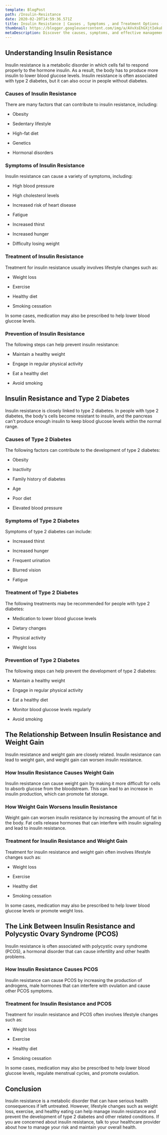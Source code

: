 ```yaml
---
template: BlogPost
path: /Insulin-Resistance
date: 2020-02-20T14:59:36.571Z
title: Insulin Resistance | Causes , Symptoms , and Treatment Options - A Comprehensive Guide
thumbnail: https://blogger.googleusercontent.com/img/a/AVvXsEhGXjtIekuENP0lewmWf9dTKxe88S_0Sz7Amm90uux2NEWL2-Y0HZ7jY24afbuXs8j9pwm6XwPjZnbXGthez-iiP1O6JcPyYjwUkn1bNG4Xa817EVB3z1OQAZsD-fmiFlhZdDX6IIdpg9TYwnHQtufhEH-kM1rfs4NQ7yURVF-tK_545XrirRfs10cL
metaDescription: Discover the causes, symptoms, and effective management strategies for insulin resistance in our latest blog post. Learn how lifestyle changes, diet modifications, and treatment options can help you take control of your health and prevent complications associated with insulin resistance. Get informed and empowered today!
---
```

## Understanding Insulin Resistance

Insulin resistance is a metabolic disorder in which cells fail to respond properly to the hormone insulin. As a result, the body has to produce more insulin to lower blood glucose levels. Insulin resistance is often associated with type 2 diabetes, but it can also occur in people without diabetes.

### Causes of Insulin Resistance

There are many factors that can contribute to insulin resistance, including:

  * Obesity

  * Sedentary lifestyle

  * High-fat diet

  * Genetics

  * Hormonal disorders

### Symptoms of Insulin Resistance

Insulin resistance can cause a variety of symptoms, including:

  * High blood pressure

  * High cholesterol levels

  * Increased risk of heart disease

  * Fatigue

  * Increased thirst

  * Increased hunger

  * Difficulty losing weight

### Treatment of Insulin Resistance

Treatment for insulin resistance usually involves lifestyle changes such as:

  * Weight loss

  * Exercise

  * Healthy diet

  * Smoking cessation

In some cases, medication may also be prescribed to help lower blood glucose levels.

### Prevention of Insulin Resistance

The following steps can help prevent insulin resistance:

  * Maintain a healthy weight

  * Engage in regular physical activity

  * Eat a healthy diet

  * Avoid smoking

## Insulin Resistance and Type 2 Diabetes

Insulin resistance is closely linked to type 2 diabetes. In people with type 2 diabetes, the body's cells become resistant to insulin, and the pancreas can't produce enough insulin to keep blood glucose levels within the normal range.

### Causes of Type 2 Diabetes

The following factors can contribute to the development of type 2 diabetes:

  * Obesity

  * Inactivity

  * Family history of diabetes

  * Age

  * Poor diet

  * Elevated blood pressure

### Symptoms of Type 2 Diabetes

Symptoms of type 2 diabetes can include:

  * Increased thirst

  * Increased hunger

  * Frequent urination

  * Blurred vision

  * Fatigue

### Treatment of Type 2 Diabetes

The following treatments may be recommended for people with type 2 diabetes:

  * Medication to lower blood glucose levels

  * Dietary changes

  * Physical activity

  * Weight loss

### Prevention of Type 2 Diabetes

The following steps can help prevent the development of type 2 diabetes:

  * Maintain a healthy weight

  * Engage in regular physical activity

  * Eat a healthy diet



  * Monitor blood glucose levels regularly

  * Avoid smoking

## The Relationship Between Insulin Resistance and Weight Gain

Insulin resistance and weight gain are closely related. Insulin resistance can lead to weight gain, and weight gain can worsen insulin resistance.

### How Insulin Resistance Causes Weight Gain

Insulin resistance can cause weight gain by making it more difficult for cells to absorb glucose from the bloodstream. This can lead to an increase in insulin production, which can promote fat storage.

### How Weight Gain Worsens Insulin Resistance

Weight gain can worsen insulin resistance by increasing the amount of fat in the body. Fat cells release hormones that can interfere with insulin signaling and lead to insulin resistance.

### Treatment for Insulin Resistance and Weight Gain

Treatment for insulin resistance and weight gain often involves lifestyle changes such as:

  * Weight loss

  * Exercise

  * Healthy diet

  * Smoking cessation

In some cases, medication may also be prescribed to help lower blood glucose levels or promote weight loss.

## The Link Between Insulin Resistance and Polycystic Ovary Syndrome (PCOS)

Insulin resistance is often associated with polycystic ovary syndrome (PCOS), a hormonal disorder that can cause infertility and other health problems.

### How Insulin Resistance Causes PCOS

Insulin resistance can cause PCOS by increasing the production of androgens, male hormones that can interfere with ovulation and cause other PCOS symptoms.

### Treatment for Insulin Resistance and PCOS

Treatment for insulin resistance and PCOS often involves lifestyle changes such as:

  * Weight loss

  * Exercise

  * Healthy diet

  * Smoking cessation

In some cases, medication may also be prescribed to help lower blood glucose levels, regulate menstrual cycles, and promote ovulation.

## Conclusion

Insulin resistance is a metabolic disorder that can have serious health consequences if left untreated. However, lifestyle changes such as weight loss, exercise, and healthy eating can help manage insulin resistance and prevent the development of type 2 diabetes and other related conditions. If you are concerned about insulin resistance, talk to your healthcare provider about how to manage your risk and maintain your overall health.

